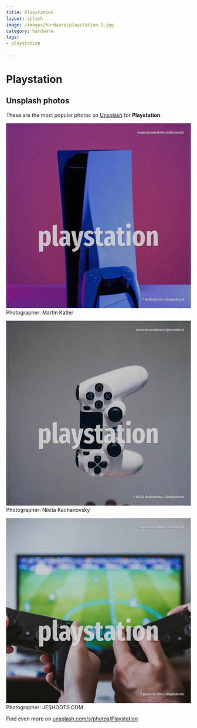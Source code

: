 ```yaml
---
title: Playstation
layout: splash
image: /images/hardware/playstation.1.jpg
category: hardware
tags:
- playstation

---
```

# Playstation

  

 
## Unsplash photos
These are the most popular photos on [Unsplash](https://unsplash.com) for **Playstation**.
 
![Playstation](/images/hardware/playstation.1.jpg)
Photographer:  Martin Katler
 
![Playstation](/images/hardware/playstation.2.jpg)
Photographer:  Nikita Kachanovsky
 
![Playstation](/images/hardware/playstation.3.jpg)
Photographer:  JESHOOTS.COM
 
Find even more on [unsplash.com/s/photos/Playstation](https://unsplash.com/s/photos/Playstation)
 
